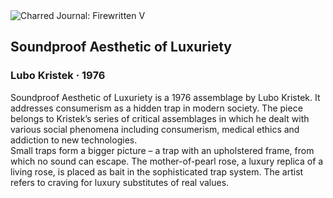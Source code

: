 <div class="artwork-of-the-day">
  <div class="container">
    <div class="img-wrapper">
      <img
        src="https://uploads2.wikiart.org/00196/images/lubo-kristek-in-landsberg/lubo-kristek-entl-rmte-sthetik-des-luxuriesens-1976-assemblage-152x101cm.jpg!Large.jpg"
        alt="Charred Journal: Firewritten V" />
    </div>
    <div class="artwork-detail">
      <div class="artwork-origin"> 
        <h2 class="artwork-name">Soundproof Aesthetic of Luxuriety</h2>
        <h3 class="artist">
          Lubo Kristek
                    ·  1976
        </h3>
      </div>
      <p class="description">
        <span class="artwork-description-text ng-binding" ng-bind-html="viewModel.ArtworkOfTheDay.Description | unsafe">Soundproof Aesthetic of Luxuriety is a 1976 assemblage by Lubo Kristek. It addresses consumerism as a hidden trap in modern society. The piece belongs to Kristek’s series of critical assemblages in which he dealt with various social phenomena including consumerism, medical ethics and addiction to new technologies.<br>Small traps form a bigger picture – a trap with an upholstered frame, from which no sound can escape. The mother-of-pearl rose, a luxury replica of a living rose, is placed as bait in the sophisticated trap system. The artist refers to craving for luxury substitutes of real values.</span>
                        <div class="text-shadow-container" ng-show="showShadow" style=""></div>
      </p>
    </div>
  </div>

</div>
